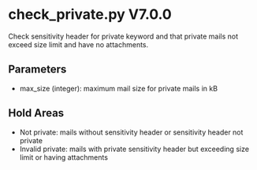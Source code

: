 check_private.py V7.0.0
=======================

Check sensitivity header for private keyword and that private mails not exceed size limit and have no attachments.

## Parameters
* max_size (integer): maximum mail size for private mails in kB

## Hold Areas
* Not private: mails without sensitivity header or sensitivity header not private
* Invalid private: mails with private sensitivity header but exceeding size limit or having attachments
